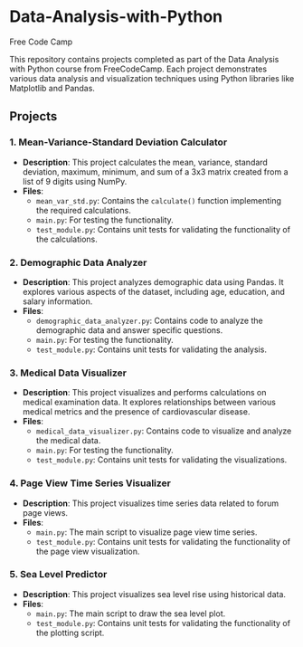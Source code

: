 # Data-Analysis-with-Python
Free Code Camp 

This repository contains projects completed as part of the Data Analysis with Python course from FreeCodeCamp. Each project demonstrates various data analysis and visualization techniques using Python libraries like Matplotlib and Pandas.

## Projects

### 1. Mean-Variance-Standard Deviation Calculator
- **Description**: This project calculates the mean, variance, standard deviation, maximum, minimum, and sum of a 3x3 matrix created from a list of 9 digits using NumPy.
- **Files**:
  - `mean_var_std.py`: Contains the `calculate()` function implementing the required calculations.
  - `main.py`: For testing the functionality.
  - `test_module.py`: Contains unit tests for validating the functionality of the calculations.


### 2. Demographic Data Analyzer
- **Description**: This project analyzes demographic data using Pandas. It explores various aspects of the dataset, including age, education, and salary information.
- **Files**:
  - `demographic_data_analyzer.py`: Contains code to analyze the demographic data and answer specific questions.
  - `main.py`: For testing the functionality.
  - `test_module.py`: Contains unit tests for validating the analysis.


### 3. Medical Data Visualizer
- **Description**: This project visualizes and performs calculations on medical examination data. It explores relationships between various medical metrics and the presence of cardiovascular disease.
- **Files**:
  - `medical_data_visualizer.py`: Contains code to visualize and analyze the medical data.
  - `main.py`: For testing the functionality.
  - `test_module.py`: Contains unit tests for validating the visualizations.


### 4. Page View Time Series Visualizer
- **Description**: This project visualizes time series data related to forum page views.
- **Files**:
  - `main.py`: The main script to visualize page view time series.
  - `test_module.py`: Contains unit tests for validating the functionality of the page view visualization.


### 5. Sea Level Predictor
- **Description**: This project visualizes sea level rise using historical data.
- **Files**:
  - `main.py`: The main script to draw the sea level plot.
  - `test_module.py`: Contains unit tests for validating the functionality of the plotting script.
